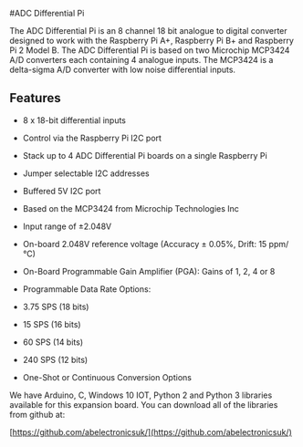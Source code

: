 <!--
---
name: ADC Differential Pi
manufacturer: AB Electronics UK
description: 8 channel Analogue to Digital Converter
url: https://www.abelectronics.co.uk/p/65/ADC-Differential-Pi-Raspberry-Pi-Analogue-to-Digital-converter
github: https://github.com/abelectronicsuk
buy: https://www.abelectronics.co.uk/p/65/ADC-Differential-Pi-Raspberry-Pi-Analogue-to-Digital-converter
formfactor: Custom
pincount: 40
eeprom: no
power: 3v3,5v
pin:
  '3':
    mode: i2c
  '5':
    mode: i2c
i2c:
  '0x68':
    name: MCP3424
    device: MCP3424
  '0x69':
    name: MCP3424
    device: MCP3424
-->
#ADC Differential Pi

The ADC Differential Pi is an 8 channel 18 bit analogue to digital converter designed to work with the Raspberry Pi A+, Raspberry Pi B+ and Raspberry Pi 2 Model B. The ADC Differential Pi is based on two Microchip MCP3424 A/D converters each containing 4 analogue inputs.  The MCP3424 is a delta-sigma A/D converter with low noise differential inputs.

## Features ##

  - 8 x 18-bit differential inputs

  - Control via the Raspberry Pi I2C port

  - Stack up to 4 ADC Differential Pi boards on a single Raspberry Pi

  - Jumper selectable I2C addresses

  - Buffered 5V I2C port

  - Based on the MCP3424 from Microchip Technologies Inc

  - Input range of ±2.048V

  - On-board 2.048V reference voltage (Accuracy  ± 0.05%, Drift: 15 ppm/°C)

  - On-Board Programmable Gain Amplifier (PGA): Gains of 1, 2, 4 or 8

  - Programmable Data Rate Options:

   - 3.75 SPS (18 bits)
   - 15 SPS (16 bits)
   - 60 SPS (14 bits)
   - 240 SPS (12 bits)

  - One-Shot or Continuous Conversion Options


We have Arduino, C, Windows 10 IOT, Python 2 and Python 3 libraries available for this expansion board.  You can download all of the libraries from github at:

[https://github.com/abelectronicsuk/](https://github.com/abelectronicsuk/)